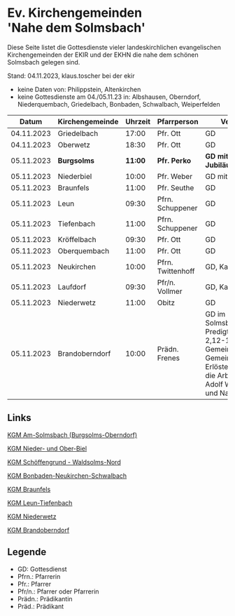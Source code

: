 # Ev. Kirchengemeinden<br>'Nahe dem Solmsbach'
Diese Seite listet die Gottesdienste vieler landeskirchlichen evangelischen Kirchengemeinden
der EKIR und der EKHN die nahe dem schönen Solmsbach gelegen sind.

Stand: 04.11.2023, klaus.toscher bei der ekir
- keine Daten von: Philippstein, Altenkirchen
- keine Gottesdienste am 04./05.11.23 in: Albshausen, Oberndorf, Niederquembach, Griedelbach, Bonbaden, Schwalbach, Weiperfelden

Datum        | Kirchengemeinde | Uhrzeit    | Pfarrperson       | Veranstaltung |
------------ | --------------- | ---------- | ----------------- | ------------- |
04.11.2023   | Griedelbach     | 17:00      | Pfr. Ott          | GD            |
04.11.2023   | Oberwetz        | 18:30      | Pfr. Ott          | GD            |
05.11.2023   | **Burgsolms**   | **11:00**  | **Pfr. Perko**    | **GD mit Jubiläumskonfirmation**  | 
05.11.2023   | Niederbiel      | 10:00      | Pfr. Weber        | GD mit Abendmahl |
05.11.2023   | Braunfels       | 11:00      | Pfr. Seuthe       | GD            |
05.11.2023   | Leun            | 09:30      | Pfrn. Schuppener  | GD            |
05.11.2023   | Tiefenbach      | 11:00      | Pfrn. Schuppener  | GD            |
05.11.2023   | Kröffelbach     | 09:30      | Pfr. Ott          | GD            |
05.11.2023   | Oberquembach    | 11:00      | Pfr. Ott          | GD            |
05.11.2023   | Neukirchen      | 10:00      | Pfrn. Twittenhoff | GD, Kanzeltausch |
05.11.2023   | Laufdorf        | 09:30      | Pfr/n. Vollmer    | GD, Kanzeltausch |
05.11.2023   | Niederwetz      | 11:00      | Obitz             | GD            |
05.11.2023   | Brandoberndorf  | 10:00      | Prädn. Frenes     | GD im Haus Solmsbachtal, Predigttext: 1 Johannes 2,12-14, Predigtthema: Gemeine als Gemeinschaft der Erlösten, Kollekte für die Arbeit des Gustav Adolf Werks in Hessen und Nassau   |


## Links

[KGM Am-Solmsbach (Burgsolms-Oberndorf)](https://burgsolms.ekir.de)

[KGM Nieder- und Ober-Biel](http://www.kirche-niederbiel.de/termine)

[KGM Schöffengrund - Waldsolms-Nord](https://schoeffengrund-waldsolms.ekir.de)

[KGM Bonbaden-Neukirchen-Schwalbach](https://www.evangelisch-bonbaden-schwalbach-neukirchen.de/gottesdienste/)

[KGM Braunfels](https://www.evangelisch-in-braunfels.de)

[KGM Leun-Tiefenbach](https://ol.wittich.de/titel/1108/)

[KGM Niederwetz](https://www.kirchengemeinde-nwrk.de/gemeinde-info/niederwetz/)

[KGM Brandoberndorf](https://ol.wittich.de/titel/1212/)


## Legende
- GD: Gottesdienst
- Pfrn.: Pfarrerin
- Pfr.: Pfarrer
- Pfr/n.: Pfarrer oder Pfarrerin
- Prädn.: Prädikantin
- Präd.: Prädikant
